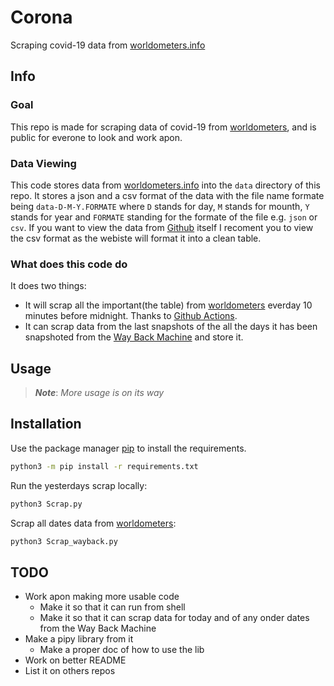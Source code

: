 # Corona

Scraping covid-19 data from [worldometers.info](worldometers.info)

## Info

### Goal

This repo is made for scraping data of covid-19 from [worldometers](https://www.worldometers.info/coronavirus), and is public for everone to look and work apon.

### Data Viewing

This code stores data from [worldometers.info](https://www.worldometers.info/coronavirus) into the `data` directory of this repo. It stores a json and a csv format of the data with the file name formate being `data-D-M-Y.FORMATE` where `D` stands for day, `M` stands for mounth, `Y` stands for year and `FORMATE` standing for the formate of the file e.g. `json` or `csv`. If you want to view the data from [Github](https://github.com/bin0x00/Corona/tree/master/data) itself I recoment you to view the csv format as the webiste will format it into a clean table.

### What does this code do

It does two things:
* It will scrap all the important(the table) from [worldometers](https://www.worldometers.info/coronavirus) everday 10 minutes before midnight. Thanks to [Github Actions](https://github.com/features/actions).
* It can scrap data from the last snapshots of the all the days it has been snapshoted from the [Way Back Machine](https://web.archive.org/web/*/https://www.worldometers.info/coronavirus/) and store it.

## Usage

> ***Note***: *More usage is on its way*

## Installation

Use the package manager [pip](https://pip.pypa.io/en/stable/) to install the requirements.

```bash
python3 -m pip install -r requirements.txt
```

Run the yesterdays scrap locally:

```bash
python3 Scrap.py
```

Scrap all dates data from [worldometers](https://www.worldometers.info/coronavirus):

```bash
python3 Scrap_wayback.py
```

## TODO

* Work apon making more usable code
    * Make it so that it can run from shell
    * Make it so that it can scrap data for today and of any onder dates from the Way Back Machine
* Make a pipy library from it
    * Make a proper doc of how to use the lib
* Work on better README
* List it on others repos
